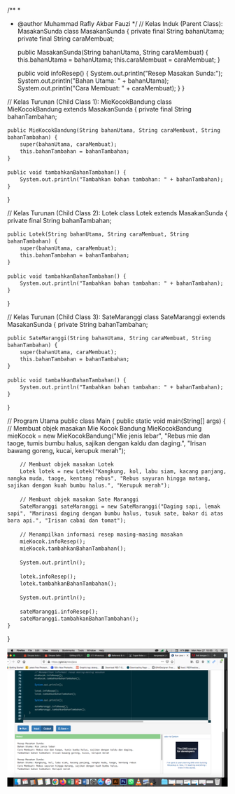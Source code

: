 /**
 *
 * @author Muhammad Rafly Akbar Fauzi
 */
// Kelas Induk (Parent Class): MasakanSunda
class MasakanSunda {
    private final String bahanUtama;
    private final String caraMembuat;

    public MasakanSunda(String bahanUtama, String caraMembuat) {
        this.bahanUtama = bahanUtama;
        this.caraMembuat = caraMembuat;
    }

    public void infoResep() {
        System.out.println("Resep Masakan Sunda:");
        System.out.println("Bahan Utama: " + bahanUtama);
        System.out.println("Cara Membuat: " + caraMembuat);
    }
}

// Kelas Turunan (Child Class 1): MieKocokBandung
class MieKocokBandung extends MasakanSunda {
    private final String bahanTambahan;

    public MieKocokBandung(String bahanUtama, String caraMembuat, String bahanTambahan) {
        super(bahanUtama, caraMembuat);
        this.bahanTambahan = bahanTambahan;
    }

    public void tambahkanBahanTambahan() {
        System.out.println("Tambahkan bahan tambahan: " + bahanTambahan);
    }
}

// Kelas Turunan (Child Class 2): Lotek
class Lotek extends MasakanSunda {
    private final String bahanTambahan;

    public Lotek(String bahanUtama, String caraMembuat, String bahanTambahan) {
        super(bahanUtama, caraMembuat);
        this.bahanTambahan = bahanTambahan;
    }

    public void tambahkanBahanTambahan() {
        System.out.println("Tambahkan bahan tambahan: " + bahanTambahan);
    }
}

// Kelas Turunan (Child Class 3): SateMaranggi
class SateMaranggi extends MasakanSunda {
    private String bahanTambahan;

    public SateMaranggi(String bahanUtama, String caraMembuat, String bahanTambahan) {
        super(bahanUtama, caraMembuat);
        this.bahanTambahan = bahanTambahan;
    }

    public void tambahkanBahanTambahan() {
        System.out.println("Tambahkan bahan tambahan: " + bahanTambahan);
    }
}

// Program Utama
public class Main {
    public static void main(String[] args) {
        // Membuat objek masakan Mie Kocok Bandung
        MieKocokBandung mieKocok = new MieKocokBandung("Mie jenis lebar", "Rebus mie dan taoge, tumis bumbu halus, sajikan dengan kaldu dan daging.", "Irisan bawang goreng, kucai, kerupuk merah");

        // Membuat objek masakan Lotek
        Lotek lotek = new Lotek("Kangkung, kol, labu siam, kacang panjang, nangka muda, taoge, kentang rebus", "Rebus sayuran hingga matang, sajikan dengan kuah bumbu halus.", "Kerupuk merah");

        // Membuat objek masakan Sate Maranggi
        SateMaranggi sateMaranggi = new SateMaranggi("Daging sapi, lemak sapi", "Marinasi daging dengan bumbu halus, tusuk sate, bakar di atas bara api.", "Irisan cabai dan tomat");

        // Menampilkan informasi resep masing-masing masakan
        mieKocok.infoResep();
        mieKocok.tambahkanBahanTambahan();

        System.out.println();

        lotek.infoResep();
        lotek.tambahkanBahanTambahan();

        System.out.println();

        sateMaranggi.infoResep();
        sateMaranggi.tambahkanBahanTambahan();
    }
}

![alt text](https://github.com/MuhammadRaflyAkbarFauzi/UTS_PBO_ITBS_221232031_MuhammadRadflyAkbarFauzi/blob/main/Screen%20Shot%202023-11-27%20at%2010.55.17%20AM.png?raw=true)
